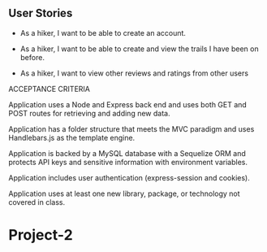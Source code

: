 
## User Stories

* As a hiker, I want to be able to create an account.

* As a hiker, I want to be able to create and view the trails I have been on before.



* As a hiker, I want to view other reviews and ratings from other users



ACCEPTANCE CRITERIA

Application uses a Node and Express back end and uses both GET and POST routes for retrieving and adding new data.

Application has a folder structure that meets the MVC paradigm and uses Handlebars.js as the template engine.

Application is backed by a MySQL database with a Sequelize ORM and protects API keys and sensitive information with environment variables.

Application includes user authentication (express-session and cookies).

Application uses at least one new library, package, or technology not covered in class.
# Project-2
